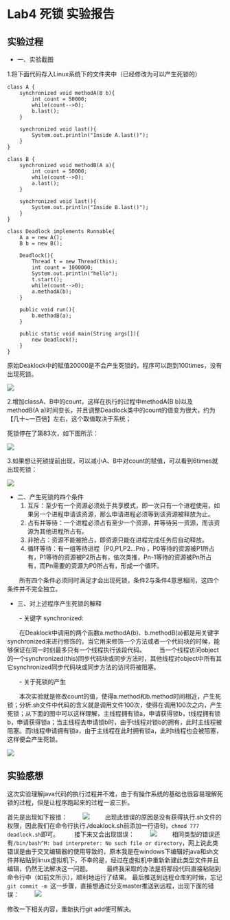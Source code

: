 # Lab4 死锁 实验报告

## 实验过程

- 一、实验截图

1.将下面代码存入Linux系统下的文件夹中（已经修改为可以产生死锁的）

```
class A {
    synchronized void methodA(B b){
        int count = 50000;
        while(count-->0);
        b.last();
    }

    synchronized void last(){
        System.out.println("Inside A.last()");
    }
}

class B {
    synchronized void methodB(A a){
        int count = 50000;
        while(count-->0);
        a.last();
    }

    synchronized void last(){
        System.out.println("Inside B.last()");
    }
}

class Deadlock implements Runnable{
    A a = new A();
    B b = new B();

    Deadlock(){
        Thread t = new Thread(this);
        int count = 1000000;
        System.out.println("hello");
        t.start();
        while(count-->0);
        a.methodA(b);
    }

    public void run(){
        b.methodB(a);
    }

    public static void main(String args[]){
        new Deadlock();
    }
}
```

原始Deaklock中的赋值20000是不会产生死锁的，程序可以跑到100times，没有出现死锁。

![](https://raw.githubusercontent.com/jiaccchen/ES2016_14353136/master/image/4-4.jpg)

2.增加classA、B中的count，这样在执行的过程中methodA(B b)以及methodB(A a)时间变长，并且调整Deadlock类中的count的值变为很大，约为【几十~一百倍】左右，这个取值取决于系统；

死锁停在了第83次，如下图所示：
 
![](https://raw.githubusercontent.com/jiaccchen/ES2016_14353136/master/image/4-3.jpg)

3.如果想让死锁提前出现，可以减小A、B中对count的赋值，可以看到6times就出现死锁：

![](https://raw.githubusercontent.com/jiaccchen/ES2016_14353136/master/image/4-2.jpg)

- 二、产生死锁的四个条件
	1. 互斥：至少有一个资源必须处于共享模式，即一次只有一个进程使用，如果另一个进程申请该资源，那么申请进程必须等到该资源被释放为止。
	2. 占有并等待：一个进程必须占有至少一个资源，并等待另一资源，而该资源为其他进程所占有。
	3. 非抢占：资源不能被抢占，即资源只能在进程完成任务后自动释放。
	4. 循环等待：有一组等待进程｛P0,P1,P2...Pn｝，P0等待的资源被P1所占有，P1等待的资源被P2所占有，依次类推，Pn-1等待的资源被Pn所占有，而Pn需要的资源为P0所占有，形成一个循环。
	
　　所有四个条件必须同时满足才会出现死锁，条件2与条件4意思相同，这四个条件并不完全独立。

- 三、对上述程序产生死锁的解释

　　- 关键字 synchronized:

　　在Deaklock中调用的两个函数a.methodA(b)、b.methodB(a)都是用关键字synchronized来进行修饰的，当它用来修饰一个方法或者一个代码块的时候，能够保证在同一时刻最多只有一个线程执行该段代码。
　　当一个线程访问object的一个synchronized(this)同步代码块或同步方法时，其他线程对object中所有其它synchronized同步代码块或同步方法的访问将被阻塞。
  
　　- 关于死锁的产生
  
　　本次实验就是修改count的值，使得a.method和b.method时间相近，产生死锁；分析.sh文件中代码的含义就是调用文件100次，使得在调用100次之内，产生死锁；从下面的图中可以这样理解，主线程拥有锁a，申请获得锁b，t线程拥有锁b，申请获得锁a；当主线程去申请锁b时，由于t线程对锁b的拥有，此时主线程被阻塞。而t线程申请拥有锁a，由于主线程在此时拥有锁a，此时t线程也会被阻塞，这样便会产生死锁。

  ![](https://raw.githubusercontent.com/jiaccchen/ES2016_14353136/master/image/4-5.jpg)



## 实验感想
这次实验理解java代码的执行过程并不难，由于有操作系统的基础也很容易理解死锁的过程，但是让程序跑起来的过程一波三折。

首先是出现如下报错：
　　
![](https://raw.githubusercontent.com/jiaccchen/ES2016_14353136/master/image/4-0.jpg)
　　
出现此错误的原因是没有获得执行.sh文件的权限，因此我们在命令行执行./deaklock.sh前添加一行语句，```chmod 777 deadlock.sh```即可。
　　
接下来又会出现错误：
　　
![](https://raw.githubusercontent.com/jiaccchen/ES2016_14353136/master/image/4-1.jpg)
　　
相同类型的错误还有```/bin/bash^M: bad interpreter: No such file or directory```，网上说此类错误是由于交叉编辑器的使用导致的，原本我是在windows下编辑好java和sh文件并粘贴到linux虚拟机下，不幸的是，经过在虚拟机中重新新建此类型文件并且编辑，仍然无法解决这一问题。
　　
最终我采取的办法是将那段代码直接粘贴到命令行中（如前文所示），顺利地运行了结果。
最后推送到远程仓库的时候，忘记```git commit -m ```这一步骤，直接想通过分支master推送到远程，出现下面的错误：
　　
![](https://raw.githubusercontent.com/jiaccchen/ES2016_14353136/master/image/4-6.jpg)

修改一下相关内容，重新执行git add便可解决。